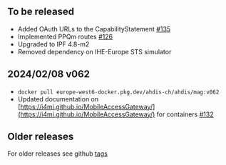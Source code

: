 ## To be released

- Added OAuth URLs to the CapabilityStatement [#135](https://github.com/i4mi/MobileAccessGateway/issues/135)
- Implemented PPQm routes [#126](https://github.com/i4mi/MobileAccessGateway/issues/126)
- Upgraded to IPF 4.8-m2
- Removed dependency on IHE-Europe STS simulator

## 2024/02/08 v062

- `docker pull europe-west6-docker.pkg.dev/ahdis-ch/ahdis/mag:v062`
- Updated documentation on [https://i4mi.github.io/MobileAccessGateway/](https://i4mi.github.io/MobileAccessGateway/)
  for containers [#132](https://github.com/i4mi/MobileAccessGateway/issues/132)

## Older releases

For older releases see github [tags](https://github.com/i4mi/MobileAccessGateway/tags)
